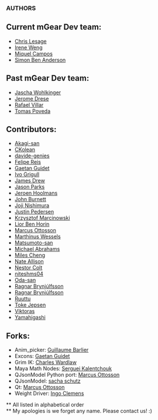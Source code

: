 ### AUTHORS


## Current mGear Dev team:  
- [Chris Lesage](https://github.com/chris-lesage/)
- [Irene Weng](https://github.com/ireneweng)
- [Miquel Campos](https://github.com/miquelcampos)
- [Simon Ben Anderson](https://github.com/SimonBenAnderson)

## Past mGear Dev team:  
- [Jascha Wohlkinger](https://github.com/JaschaW/)
- [Jerome Drese](https://github.com/jdrese)
- [Rafael Villar](https://github.com/RafaelVillar)
- [Tomas Poveda](https://github.com/tpoveda)


## Contributors:  
- [Akagi-san](https://github.com/akiwoRM/)
- [CKolean](https://github.com/CKolean)
- [davide-genies](https://github.com/dmunix)
- [Felipe Reis](https://github.com/hayes87/)
- [Gaetan Guidet](https://github.com/gatgui/)
- [Ivo Grigull](https://github.com/ivogrig/)
- [James Drew](https://github.com/jimbo-drew)
- [Jason Parks](https://github.com/CountZer0)
- [Jeroen Hoolmans](https://github.com/jhoolmans/)
- [John Burnett](https://github.com/johnburnett)
- [Joji Nishimura](https://github.com/maglev2468ng)
- [Justin Pedersen](https://github.com/JustinPedersen)
- [Krzysztof Marcinowski](https://github.com/KrzymRR)
- [Lior Ben Horin](https://github.com/liorbenhorin/)
- [Marcus Ottosson](https://github.com/mottosso)
- [Marthinus Wessels](https://github.com/Lohult)
- [Matsumoto-san](https://github.com/yamahigashi)
- [Michael Abrahams](https://github.com/miabrahams)
- [Miles Cheng](https://github.com/milesckt/)
- [Nate Allison](https://github.com/juggernate)
- [Nestor Colt](https://github.com/nestorcolt/)
- [niteshms04](https://github.com/niteshms04)
- [Oda-san](https://github.com/Gotetz/)
- [Ragnar Brynjúlfsson](https://github.com/ragtag)
- [Ragnar Brynjúlfsson](https://github.com/ragtag)
- [Ruuttu](https://github.com/Ruuttu/)
- [Toke Jepsen](https://github.com/tokejepsen/)
- [Viktoras](https://github.com/viktorasm)
- [Yamahigashi](https://github.com/yamahigashi)


## Forks:  
- Anim_picker: [Guillaume Barlier](https://github.com/gbarlier/anim_picker)
- Excons: [Gaetan Guidet](https://github.com/gatgui/excons)
- Grim IK: [Charles Wardlaw](https://github.com/kattkieru/grim_IK)
- Maya Math Nodes: [Serguei Kalentchouk](https://github.com/serguei-k/maya-math-nodes)
- QJsonModel Python port: [Marcus Ottosson](https://github.com/mottosso)
- QJsonModel: [sacha schutz](https://github.com/dridk)
- Qt: [Marcus Ottosson](https://github.com/mottosso)
- Weight Driver: [Ingo Clemens](https://github.com/IngoClemens)

** All listed in alphabetical order  
** My apologies is we forget any name. Please contact us! :)  


